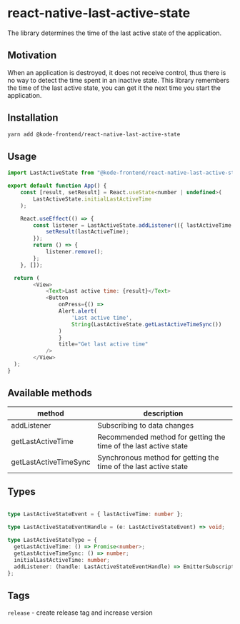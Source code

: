 # react-native-last-active-state

The library determines the time of the last active state of the application.

## Motivation

When an application is destroyed, it does not receive control, thus there is no way to detect the time spent in an inactive state. This library remembers the time of the last active state, you can get it the next time you start the application.

## Installation

```sh
yarn add @kode-frontend/react-native-last-active-state
```

## Usage

```js
import LastActiveState from "@kode-frontend/react-native-last-active-state";

export default function App() {
    const [result, setResult] = React.useState<number | undefined>(
        LastActiveState.initialLastActiveTime
    );

    React.useEffect(() => {
        const listener = LastActiveState.addListener(({ lastActiveTime }) => {
            setResult(lastActiveTime);
        });
        return () => {
            listener.remove();
        };
    }, []);

  return (
        <View>
            <Text>Last active time: {result}</Text>
            <Button
                onPress={() =>
                Alert.alert(
                    'Last active time',
                    String(LastActiveState.getLastActiveTimeSync())
                )
                }
                title="Get last active time"
            />
        </View>
  );
}

```

## Available methods

| method                   | description                                                      |
| ------------------------ | ---------------------------------------------------------------- |
| addListener              | Subscribing to data changes                                      |
| getLastActiveTime        | Recommended method for getting the time of the last active state |
| getLastActiveTimeSync    | Synchronous method for getting the time of the last active state |

## Types

```ts

type LastActiveStateEvent = { lastActiveTime: number };

type LastActiveStateEventHandle = (e: LastActiveStateEvent) => void;

type LastActiveStateType = {
  getLastActiveTime: () => Promise<number>;
  getLastActiveTimeSync: () => number;
  initialLastActiveTime: number;
  addListener: (handle: LastActiveStateEventHandle) => EmitterSubscription;
};

```

## Tags

`release` - create release tag and increase version
